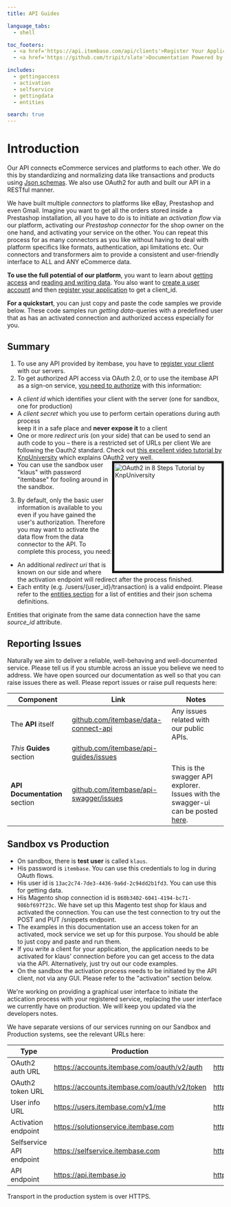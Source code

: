 ```yaml
---
title: API Guides

language_tabs:
  - shell

toc_footers:
  - <a href='https://api.itembase.com/api/clients'>Register Your Application</a>
  - <a href='https://github.com/tripit/slate'>Documentation Powered by Slate</a>

includes:
  - gettingaccess
  - activation
  - selfservice
  - gettingdata
  - entities

search: true
---
```


# Introduction

Our API connects eCommerce services and platforms to each other. We do this by standardizing and normalizing data like transactions and products using [Json schemas](#entities). We also use OAuth2 for auth and built our API in a RESTful manner.

We have built multiple _connectors_ to platforms like eBay, Prestashop and even Gmail. Imagine you want to get all the orders stored inside a Prestashop installation, all you have to do is to initiate an _activation flow_ via our platform, activating our _Prestashop connector_ for the shop owner on the one hand, and activating your service on the other. You can repeat this process for as many connectors as you like without having to deal with platform specifics like formats, authentication, api limitations etc. Our connectors and transformers aim to provide a consistent and user-friendly interface to ALL and ANY eCommerce data.

**To use the full potential of our platform**, you want to learn about [getting access](#getting-access) and [reading and writing data](#reading-and-writing-data). You also want to [create a user account](https://api.itembase.com/google-login) and then [register your application](https://api.itembase.com/api/clients) to get a client_id.

**For a quickstart**, you can just copy and paste the code samples we provide below. These code samples run _getting data_-queries with a predefined user that as has an activated connection and authorized access especially for you.


## Summary

1. To use any API provided by itembase, you have to [register your client](/api/clients) with our servers.
2. To get authorized API access via OAuth 2.0, or to use the itembase API as a sign-on service, [you need to authorize](auth) with this information:
* A *client id* which identifies your client with the server (one for sandbox, one for production)
* A *client secret* which you use to perform certain operations during auth process <aside class="warning">keep it in a safe place and **never expose it** to a client</aside>
* One or more *redirect uris* (on your side) that can be used to send an auth code to you – there is a restricted set of URLs per client
We are following the Oauth2 standard. Check out [this excellent video tutorial by KnpUniversity](https://www.youtube.com/watch?v=io_r-0e3Qcw) which explains OAuth2 very well.<a style="float:right" href="https://www.youtube.com/watch?v=io_r-0e3Qcw" target="_blank"><img src="http://img.youtube.com/vi/io_r-0e3Qcw/0.jpg" alt="OAuth2 in 8 Steps Tutorial by KnpUniversity" width="250" border="5" /></a>
* You can use the sandbox user "klaus" with password "itembase" for fooling around in the sandbox.
3. By default, only the basic user information is available to you even if you have gained the user's authorization. Therefore you may want to activate the data flow from the data connector to the API. To complete this process, you need:
* An additional *redirect uri* that is known on our side and where the activation endpoint will redirect after the process finished.
* Each entity (e.g. /users/{user_id}/transaction) is a valid endpoint. Please refer to the [entities section](#entities) for a list of entities and their json schema definitions. 
<aside class="success">Entities that originate from the same data connection have the same <i>source_id</i> attribute.</aside>

## Reporting Issues
Naturally we aim to deliver a reliable, well-behaving and well-documented service. Please tell us if you stumble across an issue you believe we need to address. We have open sourced our documentation as well so that you can raise issues there as well. Please report issues or raise pull requests here:

|Component|Link|Notes
|---|---|---|
|The **API** itself|[github.com/itembase/data-connect-api](https://github.com/itembase/data-connect-api)|Any issues related with our public APIs.|
|*This* **Guides** section|[github.com/itembase/api-guides/issues](https://github.com/itembase/api-guides/issues)||
|**API Documentation** section|[github.com/itembase/api-swagger/issues](https://github.com/itembase/api-guides/issues)|This is the swagger API explorer. Issues with the swagger-ui can be posted [here](https://github.com/swagger-api/swagger-ui).|

## Sandbox vs Production

* On sandbox, there is  **test user** is called `klaus`.
 * His password is `itembase`. You can use this credentials to log in during OAuth flows.
 * His user id is `13ac2c74-7de3-4436-9a6d-2c94dd2b1fd3`. You can use this for getting data.
 * His Magento shop connection id is `860b3402-6041-4194-bc71-986bf697f23c`. We have set up this Magento test shop for klaus and activated the connection. You can use the test connection to try out the POST and PUT /snippets endpoint.
* The examples in this documentation use an access token for an activated, mock service we set up for this purpose. You should be able to just copy and paste and run them.
* If you write a client for your application, the application needs to be activated for klaus' connection before you can get access to the data via the API. Alternatively, just try out our code examples.
* On the sandbox the activation process needs to be initiated by the API client, not via any GUI. Please refer to the "activation" section below.

<aside class="success">We're working on providing a graphical user interface to initiate the actication process with your registered service, replacing the user interface we currently have on production. We will keep you updated via the developers notes.</aside>

We have separate versions of our services running on our Sandbox and Production systems, see the relevant URLs here:


|Type|Production|Sandbox|
|---|---|---|
|OAuth2 auth URL|https://accounts.itembase.com/oauth/v2/auth|http://sandbox.accounts.itembase.io/oauth/v2/auth|
|OAuth2 token URL|https://accounts.itembase.com/oauth/v2/token|http://sandbox.accounts.itembase.io/oauth/v2/token|
|User info URL|https://users.itembase.com/v1/me|http://sandbox.users.itembase.io/v1/me|
|Activation endpoint|https://solutionservice.itembase.com|http://sandbox.solutionservice.itembase.io|
|Selfservice API endpoint|https://selfservice.itembase.com|http://sandbox.selfservice.itembase.io|
|API endpoint|https://api.itembase.io|https://sandbox.api.itembase.io|

Transport in the production system is over HTTPS.
